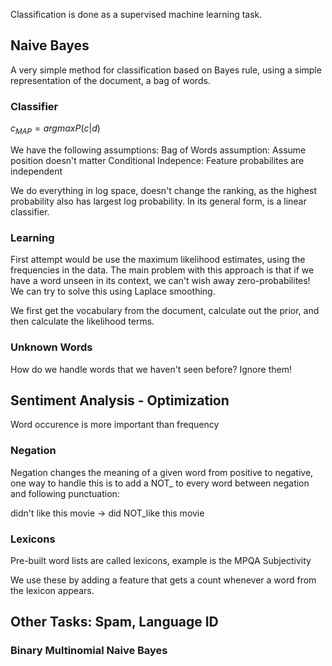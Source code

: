 Classification is done as a supervised machine learning task.

## Naive Bayes
A very simple method for classification based on Bayes rule, using a simple representation of the document, a bag of words. 

### Classifier
$c_{MAP} = argmax P(c|d)$ 

We have the following assumptions:
Bag of Words assumption: Assume position doesn't matter
Conditional Indepence: Feature probabilites are independent

We do everything in log space, doesn't change the ranking, as the highest probability also has largest log probability. In its general form, is a linear classifier.

### Learning
First attempt would be use the maximum likelihood estimates, using the frequencies in the data. The main problem with this approach is that if we have a word unseen in its context, we can't wish away zero-probabilites! We can try to solve this using Laplace smoothing.

We first get the vocabulary from the document, calculate out the prior, and then calculate the likelihood terms.

### Unknown Words
How do we handle words that we haven't seen before? Ignore them!

## Sentiment Analysis - Optimization
Word occurence is more important than frequency

### Negation
Negation changes the meaning of a given word from positive to negative, one way to handle this is to add a NOT_ to every word between negation and following punctuation:

didn't like this movie -> did NOT_like this movie

### Lexicons
Pre-built word lists are called lexicons, example is the MPQA Subjectivity 

We use these by adding a feature that gets a count whenever a word from the lexicon appears.

## Other Tasks: Spam, Language ID


### Binary Multinomial Naive Bayes
